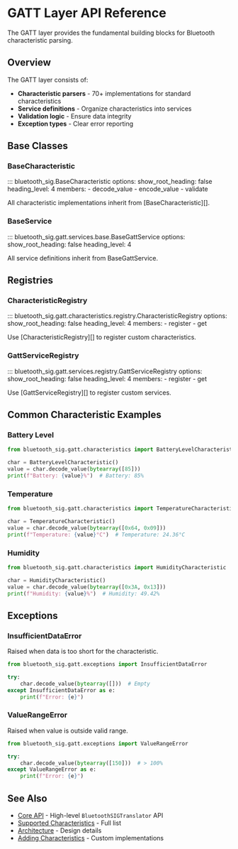 # GATT Layer API Reference

The GATT layer provides the fundamental building blocks for Bluetooth characteristic
parsing.

## Overview

The GATT layer consists of:

- **Characteristic parsers** - 70+ implementations for standard characteristics
- **Service definitions** - Organize characteristics into services
- **Validation logic** - Ensure data integrity
- **Exception types** - Clear error reporting

## Base Classes

### BaseCharacteristic

::: bluetooth_sig.BaseCharacteristic
    options:
      show_root_heading: false
      heading_level: 4
      members:
        - decode_value
        - encode_value
        - validate

All characteristic implementations inherit from [BaseCharacteristic][].

### BaseService

::: bluetooth_sig.gatt.services.base.BaseGattService
    options:
      show_root_heading: false
      heading_level: 4

All service definitions inherit from BaseGattService.

## Registries

### CharacteristicRegistry

::: bluetooth_sig.gatt.characteristics.registry.CharacteristicRegistry
    options:
      show_root_heading: false
      heading_level: 4
      members:
        - register
        - get

Use [CharacteristicRegistry][] to register custom characteristics.

### GattServiceRegistry

::: bluetooth_sig.gatt.services.registry.GattServiceRegistry
    options:
      show_root_heading: false
      heading_level: 4
      members:
        - register
        - get

Use [GattServiceRegistry][] to register custom services.

## Common Characteristic Examples

### Battery Level

```python
from bluetooth_sig.gatt.characteristics import BatteryLevelCharacteristic

char = BatteryLevelCharacteristic()
value = char.decode_value(bytearray([85]))
print(f"Battery: {value}%")  # Battery: 85%
```

### Temperature

```python
from bluetooth_sig.gatt.characteristics import TemperatureCharacteristic

char = TemperatureCharacteristic()
value = char.decode_value(bytearray([0x64, 0x09]))
print(f"Temperature: {value}°C")  # Temperature: 24.36°C
```

### Humidity

```python
from bluetooth_sig.gatt.characteristics import HumidityCharacteristic

char = HumidityCharacteristic()
value = char.decode_value(bytearray([0x3A, 0x13]))
print(f"Humidity: {value}%")  # Humidity: 49.42%
```

## Exceptions

### InsufficientDataError

Raised when data is too short for the characteristic.

```python
from bluetooth_sig.gatt.exceptions import InsufficientDataError

try:
    char.decode_value(bytearray([]))  # Empty
except InsufficientDataError as e:
    print(f"Error: {e}")
```

### ValueRangeError

Raised when value is outside valid range.

```python
from bluetooth_sig.gatt.exceptions import ValueRangeError

try:
    char.decode_value(bytearray([150]))  # > 100%
except ValueRangeError as e:
    print(f"Error: {e}")
```

## See Also

- [Core API](core.md) - High-level `BluetoothSIGTranslator` API
- [Supported Characteristics](../supported-characteristics.md) - Full list
- [Architecture](../architecture.md) - Design details
- [Adding Characteristics](../guides/adding-characteristics.md) - Custom implementations
